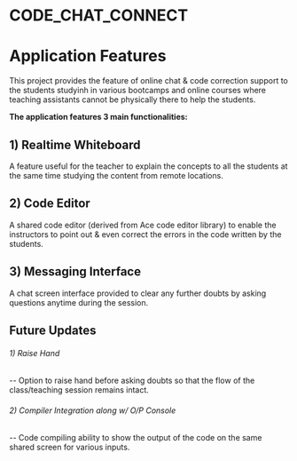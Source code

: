 # CODE_CHAT_CONNECT

# Application Features

This project provides the feature of online chat & code correction support to the students studyinh in various bootcamps and online courses where teaching assistants cannot be physically there to help the students.

**The application features 3 main functionalities:**

## 1) Realtime Whiteboard

A feature useful for the teacher to explain the concepts to all the students at the same time studying the content from remote locations.

## 2) Code Editor

A shared code editor (derived from Ace code editor library) to enable the instructors to point out & even correct the errors in the code written by the students.

## 3) Messaging Interface

A chat screen interface provided to clear any further doubts by asking questions anytime during the session.



## Future Updates

###### 1) Raise Hand

-- Option to raise hand before asking doubts so that the flow of the class/teaching session remains intact.

###### 2) Compiler Integration along w/ O/P Console

-- Code compiling ability to show the output of the code on the same shared screen for various inputs.

